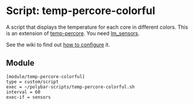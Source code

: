 # Script: temp-percore-colorful

A script that displays the temperature for each core in different colors. This is an extension of [temp-percore](../temp-percore/). You need [lm_sensors](https://archlinux.org/packages/lm_sensors).

See the wiki to find out [how to configure](https://wiki.archlinux.org/index.php/lm_sensors) it.


## Module

```
[module/temp-percore-colorful]
type = custom/script
exec = ~/polybar-scripts/temp-percore-colorful.sh
interval = 60
exec-if = sensors
```
